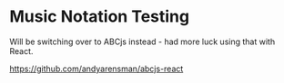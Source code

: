 # Music Notation Testing

Will be switching over to ABCjs instead - had more luck using that with React. 

https://github.com/andyarensman/abcjs-react